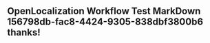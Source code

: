 <properties
ms.topic="hero-topic"
ms.test1="hero-topic"
ms.test2="test"/>


## OpenLocalization Workflow Test MarkDown 156798db-fac8-4424-9305-838dbf3800b6 thanks!



<!--HONumber=Jul16_HO3-->


